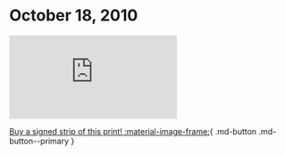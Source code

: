 # October 18, 2010

![](https://www.achewood.com/comic.php?date=10182010)

[Buy a signed strip of this print! :material-image-frame:](https://achewood-holiday-pop-up.myshopify.com/products/strip#10182010){ .md-button .md-button--primary }
